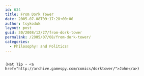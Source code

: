 ```yaml
---
id: 634
title: From Dork Tower
date: 2005-07-08T09:17:28+00:00
author: tsykoduk
layout: post
guid: 30/2008/12/27/from-dork-tower
permalink: /2005/07/08/from-dork-tower/
categories:
  - Philosophy! and Politics!
---
```

<center><img src="http://archive.gamespy.com/comics/dorktower/images/ads/unionjack.gif" alt="" /></center>

	(Hat Tip - <a href="http://archive.gamespy.com/comics/dorktower/">John</a>)
